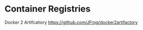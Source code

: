 Container Registries
======================

Docker 2 Artifcatiory
https://github.com/JFrog/docker2artifactory
